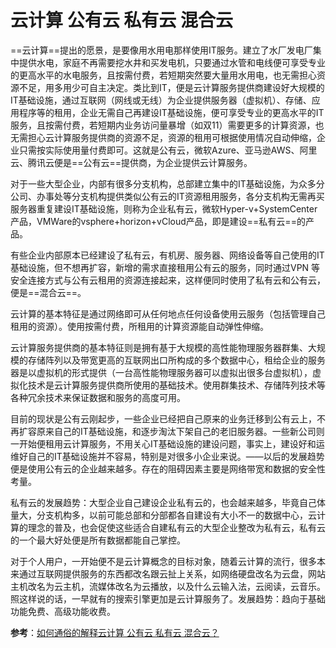 # 云计算 公有云 私有云 混合云

==云计算==提出的愿景，是要像用水用电那样使用IT服务。建立了水厂发电厂集中提供水电，家庭不再需要挖水井和买发电机，只要通过水管和电线便可享受专业的更高水平的水电服务，且按需付费，若短期突然要大量用水用电，也无需担心资源不足，用多用少可自主决定。类比到IT，便是云计算服务提供商建设好大规模的IT基础设施，通过互联网（网线或无线）为企业提供服务器（虚拟机）、存储、应用程序等的租用，企业无需自己再建设IT基础设施，便可享受专业的更高水平的IT服务，且按需付费，若短期内业务访问量暴增（如双11）需要更多的计算资源，也无需担心云计算服务提供商的资源不足，资源的租用可根据使用情况自动伸缩，企业只需按实际使用量付费即可。这就是公有云，微软Azure、亚马逊AWS、阿里云、腾讯云便是==公有云==提供商，为企业提供云计算服务。

对于一些大型企业，内部有很多分支机构，总部建立集中的IT基础设施，为众多分公司、办事处等分支机构提供类似公有云的IT资源租用服务，各分支机构无需再买服务器重复建设IT基础设施，则称为企业私有云，微软Hyper-v+SystemCenter产品，VMWare的vsphere+horizon+vCloud产品，即是建设==私有云==的产品。

有些企业内部原本已经建设了私有云，有机房、服务器、网络设备等自己使用的IT基础设施，但不想再扩容，新增的需求直接租用公有云的服务，同时通过VPN 等安全连接方式与公有云租用的资源连接起来，这样便同时使用了私有云和公有云，便是==混合云==。

云计算的基本特征是通过网络即可从任何地点任何设备使用云服务（包括管理自己租用的资源）。使用按需付费，所租用的计算资源能自动弹性伸缩。

云计算服务提供商的基本特征则是拥有基于大规模的高性能物理服务器群集、大规模的存储阵列以及带宽更高的互联网出口所构成的多个数据中心，租给企业的服务器是以虚拟机的形式提供（一台高性能物理服务器可以虚拟出很多台虚拟机），虚拟化技术是云计算服务提供商所使用的基础技术。使用群集技术、存储阵列技术等各种冗余技术来保证数据和服务的高度可用。

目前的现状是公有云刚起步，一些企业已经把自己原来的业务迁移到公有云上，不再扩容原来自己的IT基础设施，和逐步淘汰下架自己的老旧服务器。一些新公司则一开始便租用云计算服务，不用关心IT基础设施的建设问题，事实上，建设好和运维好自己的IT基础设施并不容易，特别是对很多小企业来说。——以后的发展趋势便是使用公有云的企业越来越多。存在的阻碍因素主要是网络带宽和数据的安全性考量。

私有云的发展趋势：大型企业自己建设企业私有云的，也会越来越多，毕竟自己体量大，分支机构多，以前可能总部和分部都各自建设有大小不一的数据中心，云计算的理念的普及，也会促使这些适合自建私有云的大型企业整改为私有云，私有云的一个最大好处便是所有数据都能自己掌控。

对于个人用户，一开始便不是云计算概念的目标对象，随着云计算的流行，很多本来通过互联网提供服务的东西都改名跟云扯上关系，如网络硬盘改名为云盘，网站主机改名为云主机，流媒体改名为云播放，以及什么云输入法，云阅读，云音乐。照这样说的话，一早就有的搜索引擎更加是云计算服务了。发展趋势：趋向于基础功能免费、高级功能收费。

**参考**：[如何通俗的解释云计算 公有云 私有云 混合云？](https://www.zhihu.com/question/35442270)